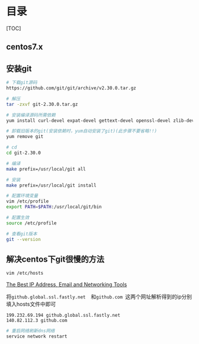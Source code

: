 # 目录

[TOC]

## centos7.x

## 安装git

 ```bash
# 下载git源码
https://github.com/git/git/archive/v2.30.0.tar.gz
 ```

```bash
# 解压
tar -zxvf git-2.30.0.tar.gz
```

```bash
# 安装编译源码所需依赖
yum install curl-devel expat-devel gettext-devel openssl-devel zlib-devel gcc perl-ExtUtils-MakeMaker
```

```bash
# 卸载旧版本的git(安装依赖时，yum自动安装了git)(此步骤不要省略!!)
yum remove git
```

```bash
# cd
cd git-2.30.0
```

```bash
# 编译
make prefix=/usr/local/git all
```

```bash
# 安装
make prefix=/usr/local/git install
```

```bash
# 配置环境变量
vim /etc/profile
export PATH=$PATH:/usr/local/git/bin
```

```bash
# 配置生效
source /etc/profile
```

```bash
# 查看git版本
git --version
```

## 解决centos下git很慢的方法

```bash
vim /etc/hosts
```

[The Best IP Address, Email and Networking Tools](https://www.ipaddress.com)

将`github.global.ssl.fastly.net  `和`github.com `这两个网址解析得到的ip分别填入hosts文件中即可

```properties
199.232.69.194 github.global.ssl.fastly.net  
140.82.112.3 github.com 
```

```bash
# 重启网络刷新dns网络
service network restart
```

